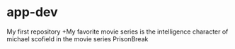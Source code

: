 # app-dev
My first repository
+My favorite movie series is the intelligence character of michael scofield in the movie series PrisonBreak 

